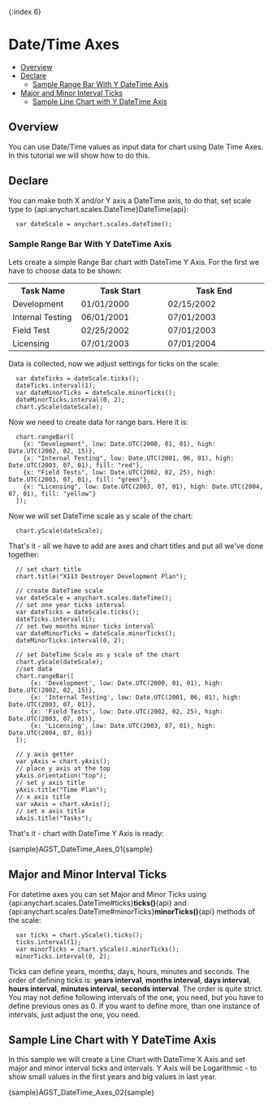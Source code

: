 {:index 6}
# Date/Time Axes

              
* [Overview](#overview)
* [Declare](#declare)
  * [Sample Range Bar With Y DateTime Axis](#sample_range_bar_with_y_datetime_axis)
* [Major and Minor Interval Ticks](#major_and_minor_interval_ticks)
  * [Sample Line Chart with Y DateTime Axis](#sample_line_chart_with_y_datetime_axis)

## Overview

You can use Date/Time values as input data for chart using Date Time Axes. In this tutorial we will show how to do this.

## Declare

You can make both X and/or Y axis a DateTime axis, to do that, set scale type to {api:anychart.scales.DateTime}DateTime{api}:

```
  var dateScale = anychart.scales.dateTime();
```

### Sample Range Bar With Y DateTime Axis

Lets create a simple Range Bar chart with DateTime Y Axis. For the first we have to choose data to be shown:

<table class="dtTABLE" width="700">
<tbody>
<tr>
<th width="145">Task Name</th>
<th width="237">Task Start</th>
<th width="302">Task End</th>
</tr>
<tr>
<td>Development</td>
<td>01/01/2000</td>
<td>02/15/2002</td>
</tr>
<tr>
<td>Internal Testing</td>
<td>06/01/2001</td>
<td>07/01/2003</td>
</tr>
<tr>
<td>Field Test </td>
<td>02/25/2002</td>
<td>07/01/2003</td>
</tr>
<tr>
<td>Licensing</td>
<td>07/01/2003</td>
<td>07/01/2004</td>
</tr>
</tbody>
</table>

Data is collected, now we adjust settings for ticks on the scale:

```
  var dateTicks = dateScale.ticks();
  dateTicks.interval(1);
  var dateMinorTicks = dateScale.minorTicks();
  dateMinorTicks.interval(0, 2);
  chart.yScale(dateScale);
```

Now we need to create data for range bars. Here it is:

```
  chart.rangeBar([
    {x: "Development", low: Date.UTC(2000, 01, 01), high: Date.UTC(2002, 02, 15)},
    {x: "Internal Testing", low: Date.UTC(2001, 06, 01), high: Date.UTC(2003, 07, 01), fill: "red"},
    {x: "Field Tests", low: Date.UTC(2002, 02, 25), high: Date.UTC(2003, 07, 01), fill: "green"},
    {x: "Licensing", low: Date.UTC(2003, 07, 01), high: Date.UTC(2004, 07, 01), fill: "yellow"}
  ]);
```

Now we will set DateTime scale as y scale of the chart:

```
  chart.yScale(dateScale);
```

That's it - all we have to add are axes and chart titles and put all we've done together:

```
  // set chart title
  chart.title("X113 Destroyer Development Plan");
  
  // create DateTime scale
  var dateScale = anychart.scales.dateTime();
  // set one year ticks interval
  var dateTicks = dateScale.ticks();
  dateTicks.interval(1);
  // set two months minor ticks interval
  var dateMinorTicks = dateScale.minorTicks();
  dateMinorTicks.interval(0, 2);
  
  // set DateTime Scale as y scale of the chart
  chart.yScale(dateScale);
  //set data
  chart.rangeBar([
      {x: 'Development', low: Date.UTC(2000, 01, 01), high: Date.UTC(2002, 02, 15)},
      {x: 'Internal Testing', low: Date.UTC(2001, 06, 01), high: Date.UTC(2003, 07, 01)},
      {x: 'Field Tests', low: Date.UTC(2002, 02, 25), high: Date.UTC(2003, 07, 01)},
      {x: 'Licensing', low: Date.UTC(2003, 07, 01), high: Date.UTC(2004, 07, 01)}
  ]);
  
  // y axis getter
  var yAxis = chart.yAxis();
  // place y axis at the top 
  yAxis.orientation("top");
  // set y axis title
  yAxis.title("Time Plan");
  // x axis title
  var xAxis = chart.xAxis();
  // set x axis title
  xAxis.title("Tasks");
```
That's it - chart with DateTime Y Axis is ready:

{sample}AGST\_DateTime\_Axes\_01{sample}

## Major and Minor Interval Ticks

For datetime axes you can set Major and Minor Ticks using {api:anychart.scales.DateTime#ticks}**ticks()**{api} and {api:anychart.scales.DateTime#minorTicks}**minorTicks()**{api} methods of the scale:

```
  var ticks = chart.yScale().ticks();
  ticks.interval(1);
  var minorTicks = chart.yScale().minorTicks();
  minorTicks.interval(0, 2);
```

Ticks can define years, months, days, hours, minutes and seconds. The order of defining ticks is: **years interval**, **months interval**, **days interval**, **hours interval**, **minutes interval**, **seconds interval**. The order is quite strict. You may not define following intervals of the one, you need, but you have to define previous ones as 0. If you want to define more, than one instance of intervals, just adjust the one, you need.

## Sample Line Chart with Y DateTime Axis

In this sample we will create a Line Chart with DateTime X Axis and set major and minor interval ticks and intervals. Y Axis will be Logarithmic - to show small values in the first years and big values in last year.

{sample}AGST\_DateTime\_Axes\_02{sample}
